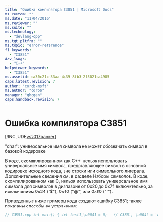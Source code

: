 ```yaml
---
title: "Ошибка компилятора C3851 | Microsoft Docs"
ms.custom: ""
ms.date: "11/04/2016"
ms.reviewer: ""
ms.suite: ""
ms.technology: 
  - "devlang-cpp"
ms.tgt_pltfrm: ""
ms.topic: "error-reference"
f1_keywords: 
  - "C3851"
dev_langs: 
  - "C++"
helpviewer_keywords: 
  - "C3851"
ms.assetid: da30c21c-33aa-4439-8fb3-2f5021ea4985
caps.latest.revision: 7
author: "corob-msft"
ms.author: "corob"
manager: "ghogen"
caps.handback.revision: 7
---
```

# Ошибка компилятора C3851
[!INCLUDE[vs2017banner](../../assembler/inline/includes/vs2017banner.md)]

"char": универсальное имя символа не может обозначать символ в базовой кодировке  
  
 В коде, скомпилированном как C\+\+, нельзя использовать универсальное имя символа, представляющее символ в основной кодировке исходного кода, вне строки или символьного литерала. Дополнительные сведения см. в разделе [Наборы символов](../../cpp/character-sets2.md). В коде, скомпилированном как C, нельзя использовать универсальное имя символа для символов в диапазоне от 0x20 до 0x7f, включительно, за исключением 0x24 \("$"\), 0x40 \("@"\) или 0x60 \("\`"\).  
  
 Приведенные ниже примеры кода создают ошибку C3851; также показаны способы ее устранения:  
  
```cpp  
// C3851.cpp int main() { int test1_\u0041 = 0;   // C3851, \u0041 = 'A' in basic character set int test2_A = 0;        // OK }  
```
